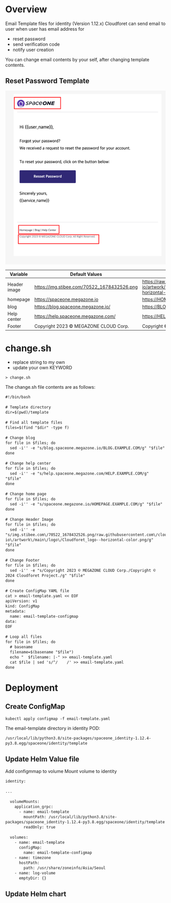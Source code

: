 # Overview

Email Template files for identity (Version 1.12.x)
Cloudforet can send email to user when user has email address for

* reset password
* send verification code
* notify user creation

You can change email contents by your self, after changing template contents.

## Reset Password Template

![Reset Password Template](images/reset_passwd.png)

| Variable     | Default Values                              | New Values                                  |
|--------------|---------------------------------------------|  ---- |
| Header image | https://img.stibee.com/70522_1678432526.png | https://raw.githubusercontent.com/cloudforet-io/artwork/main/logo/Cloudforet_logo--horizontal-color.png |
| homepage | https://spaceone.megazone.io                | https://HOMEPAGE.EXAMPLE.COM |
| blog | https://blog.spaceone.megazone.io/          | https://BLOG.EXAMPLE.COM/ |
| Help center | https://help.spaceone.megazone.com/         | https://HELP.EXAMPLE.COM/ |
| Footer | Copyright 2023 © MEGAZONE CLOUD Corp.       | Copyright © 2024 Cloudforet Project. |


# change.sh

* replace string to my own
* update your own KEYWORD

```
> change.sh  
```

The change.sh file contents are as follows:

```
#!/bin/bash

# Template directory
dir=$(pwd)/template

# Find all template files
files=$(find "$dir" -type f)

# Change blog
for file in $files; do
  sed -i'' -e "s/blog.spaceone.megazone.io/BLOG.EXAMPLE.COM/g" "$file"
done

# Change help center
for file in $files; do
  sed -i'' -e "s/help.spaceone.megazone.com/HELP.EXAMPLE.COM/g" "$file"
done

# Change home page
for file in $files; do
  sed -i'' -e "s/spaceone.megazone.io/HOMEPAGE.EXAMPLE.COM/g" "$file"
done

# Change Header Image
for file in $files; do
  sed -i'' -e "s/img.stibee.com\/70522_1678432526.png/raw.githubusercontent.com\/cloudforet-io\/artwork\/main\/logo\/Cloudforet_logo--horizontal-color.png/g" "$file"
done

# Change Footer
for file in $files; do
  sed -i'' -e "s/Copyright 2023 © MEGAZONE CLOUD Corp./Copyright © 2024 Cloudforet Project./g" "$file"
done

# Create ConfigMap YAML file
cat > email-template.yaml << EOF
apiVersion: v1
kind: ConfigMap
metadata:
  name: email-template-configmap
data:
EOF

# Loop all files
for file in $files; do
  # basename
  filename=$(basename "$file")
  echo "  $filename: |-" >> email-template.yaml
  cat $file | sed 's/^/    /' >> email-template.yaml
done
```

# Deployment

## Create ConfigMap

```
kubectl apply configmap -f email-template.yaml
```

The email-template directory in identity POD: 
```
/usr/local/lib/python3.8/site-packages/spaceone_identity-1.12.4-py3.8.egg/spaceone/identity/template
```

## Update Helm Value file

Add configmmap to volume
Mount volume to identity

```
identity:

...

  volumeMounts:
    application_grpc:
      - name: email-template
        mountPath: /usr/local/lib/python3.8/site-packages/spaceone_identity-1.12.4-py3.8.egg/spaceone/identity/template
        readOnly: true

  volumes:
    - name: email-template
      configMap:
        name: email-template-configmap
    - name: timezone
      hostPath:
        path: /usr/share/zoneinfo/Asia/Seoul
    - name: log-volume
      emptyDir: {}

```

## Update Helm chart


